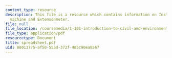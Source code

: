 ```yaml
---
content_type: resource
description: This file is a resource which contains information on Instron testing
  machine and Extensonmeter.
file: null
file_location: /coursemedia/1-101-introduction-to-civil-and-environmental-engineering-design-i-fall-2006/08013775af5055ad372f485c90ea8567_spreadsheet.pdf
file_type: application/pdf
resourcetype: Document
title: spreadsheet.pdf
uid: 08013775-af50-55ad-372f-485c90ea8567
---
```

